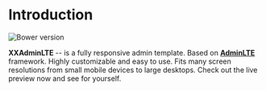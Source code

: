 Introduction
============

![Bower version](https://img.shields.io/bower/v/cig-adminlte.svg)

**XXAdminLTE** -- is a fully responsive admin template. Based on **[AdminLTE](https://github.com/almasaeed2010/AdminLTE)** framework. Highly customizable and easy to use. Fits many screen resolutions from small mobile devices to large desktops. Check out the live preview now and see for yourself.